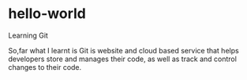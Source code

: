 # hello-world
Learning Git

So,far what I learnt is Git is website and cloud based service that helps developers store and manages their code, as well as track and control changes to their code.

